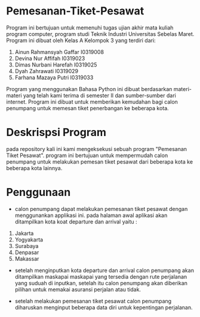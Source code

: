 # Pemesanan-Tiket-Pesawat
Program ini bertujuan untuk memenuhi tugas ujian akhir mata kuliah program computer, program studi Teknik Industri Universitas Sebelas Maret. Program ini dibuat oleh Kelas A Kelompok 3 yang terdiri dari:
  1.	Ainun Rahmansyah Gaffar	I0319008
  2.	Devina Nur Affifah		  I0319023
  3.	Dimas Nurbani Harefah	  I0319025
  4.	Dyah Zahrawati		      I0319029
  5.	Farhana Mazaya Putri		I0319033
  
Program yang menggunakan Bahasa Python ini dibuat berdasarkan materi-materi yang telah kami terima di semester II dan sumber-sumber dari internet. Program ini dibuat untuk memberikan kemudahan bagi calon penumpang untuk memesan tiket penerbangan ke beberapa kota.

# Deskrispsi Program
pada repository kali ini kami mengeksekusi sebuah program "Pemesanan Tiket Pesawat". program ini bertujuan untuk mempermudah calon penumpang untuk melakukan pemesan tiket pesawat dari beberapa kota ke beberapa kota lainnya.


# Penggunaan
* calon penumpang dapat melakukan pemesanan tiket pesawat dengan menggunankan applikasi ini. pada halaman awal aplikasi akan ditampilkan kota koat departure dan arrival yaitu :
1. Jakarta
2. Yogyakarta
3. Surabaya
4. Denpasar
5. Makassar

* setelah menginputkan kota departure dan arrival calon penumpang akan ditampilkan maskapai maskapai yang tersedia dengan rute perjalanan yang suduah di inputkan, setelah itu calon penumpang akan diberikan pilihan untuk memakai asuransi perjalan atau tidak.

* setelah melakukan pemesanan tiket pesawat calon penumpang diharuskan menginput beberapa data diri untuk kepentingan perjalanan.
